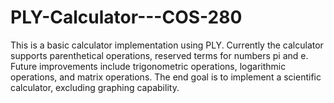 # PLY-Calculator---COS-280
This is a basic calculator implementation using PLY. Currently the calculator supports parenthetical operations, reserved terms for numbers pi and e. Future improvements include trigonometric operations, logarithmic operations, and matrix operations. The end goal is to implement a scientific calculator, excluding graphing capability.

